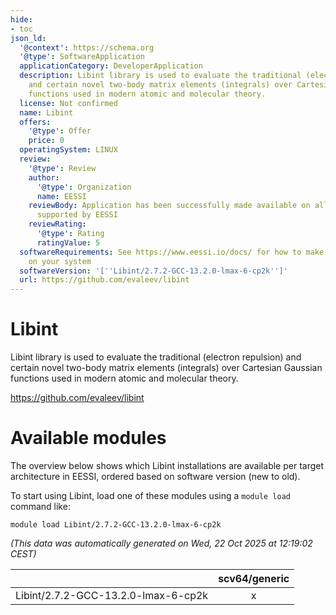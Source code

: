 ```yaml
---
hide:
- toc
json_ld:
  '@context': https://schema.org
  '@type': SoftwareApplication
  applicationCategory: DeveloperApplication
  description: Libint library is used to evaluate the traditional (electron repulsion)
    and certain novel two-body matrix elements (integrals) over Cartesian Gaussian
    functions used in modern atomic and molecular theory.
  license: Not confirmed
  name: Libint
  offers:
    '@type': Offer
    price: 0
  operatingSystem: LINUX
  review:
    '@type': Review
    author:
      '@type': Organization
      name: EESSI
    reviewBody: Application has been successfully made available on all architectures
      supported by EESSI
    reviewRating:
      '@type': Rating
      ratingValue: 5
  softwareRequirements: See https://www.eessi.io/docs/ for how to make EESSI available
    on your system
  softwareVersion: '[''Libint/2.7.2-GCC-13.2.0-lmax-6-cp2k'']'
  url: https://github.com/evaleev/libint
---
```


Libint
======


Libint library is used to evaluate the traditional (electron repulsion) and certain novel two-body matrix elements (integrals) over Cartesian Gaussian functions used in modern atomic and molecular theory.

https://github.com/evaleev/libint
# Available modules


The overview below shows which Libint installations are available per target architecture in EESSI, ordered based on software version (new to old).

To start using Libint, load one of these modules using a `module load` command like:

```shell
module load Libint/2.7.2-GCC-13.2.0-lmax-6-cp2k
```

*(This data was automatically generated on Wed, 22 Oct 2025 at 12:19:02 CEST)*

| |scv64/generic|
| :---: | :---: |
|Libint/2.7.2-GCC-13.2.0-lmax-6-cp2k|x|

